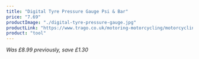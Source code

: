 ```yaml
---
title: "Digital Tyre Pressure Gauge Psi & Bar"
price: "7.69"
productImage: "./digital-tyre-pressure-gauge.jpg"
productLink: "https://www.trago.co.uk/motoring-motorcycling/motorcycling-accessories/motorcycling-tools/digital-tyre-pressure-gauge-psi-bar.html"
product: "tool"
---
```

*Was £8.99 previously, save £1.30*